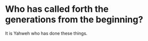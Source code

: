 # Who has called forth the generations from the beginning?

It is Yahweh who has done these things.

